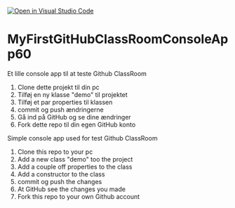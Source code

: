[![Open in Visual Studio Code](https://classroom.github.com/assets/open-in-vscode-c66648af7eb3fe8bc4f294546bfd86ef473780cde1dea487d3c4ff354943c9ae.svg)](https://classroom.github.com/online_ide?assignment_repo_id=8371194&assignment_repo_type=AssignmentRepo)
# MyFirstGitHubClassRoomConsoleApp60
Et lille console app til at teste Github ClassRoom

1) Clone dette projekt til din pc
2) Tilføj en ny klasse "demo" til projektet
3) Tilføj et par properties til klassen
4) commit og push ændringerne
5) Gå ind på GitHub og se dine ændringer
6) Fork dette repo til din egen GitHub konto 


Simple console app used for test Github ClassRoom

1) Clone this repo to your pc
2) Add a new class "demo" too the  project
3) Add a couple off properties to the class
4) Add a constructor to the class
4) commit og push the changes
5) At GitHub see the changes you made
6) Fork this repo to your own Github account



